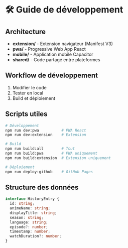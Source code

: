 # 🛠️ Guide de développement

## Architecture

- **extension/** - Extension navigateur (Manifest V3)
- **pwa/** - Progressive Web App React
- **mobile/** - Application mobile Capacitor
- **shared/** - Code partagé entre plateformes

## Workflow de développement

1. Modifier le code
2. Tester en local
3. Build et déploiement

## Scripts utiles

```bash
# Développement
npm run dev:pwa          # PWA React
npm run dev:extension    # Extension

# Build
npm run build:all        # Tout
npm run build:pwa        # PWA uniquement
npm run build:extension  # Extension uniquement

# Déploiement
npm run deploy:github    # GitHub Pages
```

## Structure des données

```typescript
interface HistoryEntry {
  id: string;
  animeName: string;
  displayTitle: string;
  season: string;
  language: string;
  episode?: number;
  timestamp: number;
  watchDuration?: number;
}
```

